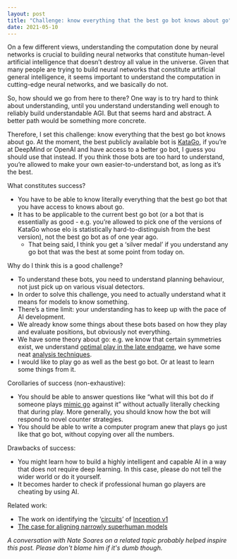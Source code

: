 ```yaml
---
layout: post
title: "Challenge: know everything that the best go bot knows about go"
date: 2021-05-10
---
```


On a few different views, understanding the computation done by neural networks is crucial to building neural networks that constitute human-level artificial intelligence that doesn’t destroy all value in the universe. Given that many people are trying to build neural networks that constitute artificial general intelligence, it seems important to understand the computation in cutting-edge neural networks, and we basically do not.

So, how should we go from here to there? One way is to try hard to think about understanding, until you understand understanding well enough to reliably build understandable AGI. But that seems hard and abstract. A better path would be something more concrete.

Therefore, I set this challenge: know everything that the best go bot knows about go. At the moment, the best publicly available bot is [KataGo](https://github.com/lightvector/KataGo), if you’re at DeepMind or OpenAI and have access to a better go bot, I guess you should use that instead. If you think those bots are too hard to understand, you’re allowed to make your own easier-to-understand bot, as long as it’s the best.

What constitutes success?
- You have to be able to know literally everything that the best go bot that you have access to knows about go.
- It has to be applicable to the current best go bot (or a bot that is essentially as good - e.g. you’re allowed to pick one of the versions of KataGo whose elo is statistically hard-to-distinguish from the best version), not the best go bot as of one year ago.
  - That being said, I think you get a ‘silver medal’ if you understand any go bot that was the best at some point from today on.

Why do I think this is a good challenge?
- To understand these bots, you need to understand planning behaviour, not just pick up on various visual detectors.
- In order to solve this challenge, you need to actually understand what it means for models to know something.
- There’s a time limit: your understanding has to keep up with the pace of AI development.
- We already know some things about these bots based on how they play and evaluate positions, but obviously not everything.
- We have some theory about go: e.g. we know that certain symmetries exist, we understand [optimal play in the late endgame](https://en.wikipedia.org/wiki/Combinatorial_game_theory), we have some neat [analysis techniques](http://www.361points.com/articles/1/1/).
- I would like to play go as well as the best go bot. Or at least to learn some things from it.

Corollaries of success (non-exhaustive):
- You should be able to answer questions like “what will this bot do if someone plays [mimic go](https://www.youtube.com/watch?v=w9AeJ_M1D5g&feature=youtu.be) against it” without actually literally checking that during play. More generally, you should know how the bot will respond to novel counter strategies.
- You should be able to write a computer program anew that plays go just like that go bot, without copying over all the numbers.

Drawbacks of success:
- You might learn how to build a highly intelligent and capable AI in a way that does not require deep learning. In this case, please do not tell the wider world or do it yourself.
- It becomes harder to check if professional human go players are cheating by using AI.

Related work:
- The work on identifying the ‘[circuits](https://distill.pub/2020/circuits/)’ of [Inception v1](https://www.cv-foundation.org/openaccess/content_cvpr_2015/html/Szegedy_Going_Deeper_With_2015_CVPR_paper.html)
- [The case for aligning narrowly superhuman models](https://www.lesswrong.com/posts/PZtsoaoSLpKjjbMqM/the-case-for-aligning-narrowly-superhuman-models)

*A conversation with Nate Soares on a related topic probably helped inspire this post. Please don't blame him if it's dumb though.*
